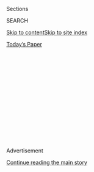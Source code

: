 <div id="app">

<div>

<div>

<div>

<div class="NYTAppHideMasthead css-1q2w90k e1suatyy0">

<div class="section css-ui9rw0 e1suatyy2">

<div class="css-eph4ug er09x8g0">

<div class="css-6n7j50">

</div>

<span class="css-1dv1kvn">Sections</span>

<div class="css-10488qs">

<span class="css-1dv1kvn">SEARCH</span>

</div>

[Skip to content](#site-content)[Skip to site
index](#site-index)

</div>

<div class="css-10698na e1huz5gh0">

</div>

</div>

<div id="masthead-bar-one" class="section hasLinks css-15hmgas e1csuq9d3">

<div class="css-uqyvli e1csuq9d0">

</div>

<div class="css-1uqjmks e1csuq9d1">

</div>

<div class="css-9e9ivx">

[](https://myaccount.nytimes3xbfgragh.onion/auth/login?response_type=cookie&client_id=vi)

</div>

<div class="css-1bvtpon e1csuq9d2">

[Today’s
Paper](https://www.nytimes3xbfgragh.onion/section/todayspaper)

</div>

</div>

</div>

</div>

<div data-aria-hidden="false">

<div id="site-content" data-role="main">

<div>

<div class="css-1aor85t" style="opacity:0.000000001;z-index:-1;visibility:hidden">

<div class="css-1hqnpie">

<div class="css-epjblv">

<span class="css-17xtcya">[Opinion](/section/opinion)</span><span class="css-x15j1o">|</span><span class="css-fwqvlz">Donald
Trump Is Our National
Catastrophe</span>

</div>

<div class="css-k008qs">

<div class="css-1iwv8en">

<span class="css-18z7m18"></span>

<div>

</div>

</div>

<span class="css-1n6z4y">https://nyti.ms/2XF1FAh</span>

<div class="css-1705lsu">

<div class="css-4xjgmj">

<div class="css-4skfbu" data-role="toolbar" data-aria-label="Social Media Share buttons, Save button, and Comments Panel with current comment count" data-testid="share-tools">

  - 
  - 
  - 
  - 
    
    <div class="css-6n7j50">
    
    </div>

  - 
  - 

</div>

</div>

</div>

</div>

</div>

</div>

<div id="NYT_TOP_BANNER_REGION" class="css-13pd83m">

</div>

<div id="top-wrapper" class="css-1sy8kpn">

<div id="top-slug" class="css-l9onyx">

Advertisement

</div>

[Continue reading the main
story](#after-top)

<div class="ad top-wrapper" style="text-align:center;height:100%;display:block;min-height:250px">

<div id="top" class="place-ad" data-position="top" data-size-key="top">

</div>

</div>

<div id="after-top">

</div>

</div>

<div>

<div class="css-v5btjw etb61u70">

<div class="css-v05ibm etb61u71">

[Opinion](/section/opinion)

</div>

</div>

<div id="sponsor-wrapper" class="css-1hyfx7x">

<div id="sponsor-slug" class="css-19vbshk">

Supported by

</div>

[Continue reading the main
story](#after-sponsor)

<div id="sponsor" class="ad sponsor-wrapper" style="text-align:center;height:100%;display:block">

</div>

<div id="after-sponsor">

</div>

</div>

<div class="css-186x18t">

</div>

<div class="css-1vkm6nb ehdk2mb0">

# Donald Trump Is Our National Catastrophe

</div>

With malice toward all; with charity for none.

<div class="css-18e8msd">

<div class="css-vp77d3 epjyd6m0">

<div class="css-1p10dcb ey68jwv0" data-aria-hidden="true">

[![Bret
Stephens](https://static01.graylady3jvrrxbe.onion/images/2017/08/27/insider/bretstephens/bretstephens-thumbLarge-v6.png
"Bret Stephens")](https://www.nytimes3xbfgragh.onion/by/bret-stephens)

</div>

<div class="css-1baulvz">

By [<span class="css-1baulvz last-byline" itemprop="name">Bret
Stephens</span>](https://www.nytimes3xbfgragh.onion/by/bret-stephens)

<div class="css-8atqhb">

Opinion Columnist

</div>

</div>

</div>

  - June 5,
    2020

  - 
    
    <div class="css-4xjgmj">
    
    <div class="css-d8bdto" data-role="toolbar" data-aria-label="Social Media Share buttons, Save button, and Comments Panel with current comment count" data-testid="share-tools">
    
      - 
      - 
      - 
      - 
        
        <div class="css-6n7j50">
        
        </div>
    
      - 
      - 
    
    </div>
    
    </div>

</div>

<div class="css-79elbk" data-testid="photoviewer-wrapper">

<div class="css-z3e15g" data-testid="photoviewer-wrapper-hidden">

</div>

<div class="css-1a48zt4 ehw59r15" data-testid="photoviewer-children">

![<span class="css-16f3y1r e13ogyst0" data-aria-hidden="true">President
Trump at a meeting with several governors in the cabinet room of the
White House on
Wednesday.</span><span class="css-cnj6d5 e1z0qqy90" itemprop="copyrightHolder"><span class="css-1ly73wi e1tej78p0">Credit...</span><span><span>Doug
Mills/The New York
Times</span></span></span>](https://static01.graylady3jvrrxbe.onion/images/2020/06/06/opinion/06stephens_print/merlin_172688259_4f84b201-2da4-42ed-ac60-754a266d75c4-articleLarge.jpg?quality=75&auto=webp&disable=upscale)

</div>

</div>

</div>

<div class="section meteredContent css-1r7ky0e" name="articleBody" itemprop="articleBody">

<div class="css-1fanzo5 StoryBodyCompanionColumn">

<div class="css-53u6y8">

This spring I taught a seminar (via Zoom, of course) at the University
of Chicago on the art of political persuasion. We read Lincoln,
Pericles, King, Orwell, Havel and Churchill, among other great
practitioners of the art. We ended with a study of Donald Trump’s
tweets, as part of a class on demagogy.

If the closing subject was depressing, at least the timing was
appropriate.

We are in the midst of an unprecedented national catastrophe. The
catastrophe is not the pandemic, or an economic depression, or killer
cops, or looted cities, or racial inequities. These are all too
precedented. What’s unprecedented is that never before have we been led
by a man who so completely inverts the spirit of Lincoln’s Second
Inaugural Address.

With malice toward all; with charity for none: eight words that
encapsulate everything this president is, does and stands for.

What does one learn when reading great political speeches and writings?
That well-chosen words are the way by which past deeds acquire meaning
and future deeds acquire purpose. “The world will little note, nor long
remember what we say here,” are the only false notes in the Gettysburg
Address. The Battle of Gettysburg is etched in national memory less for
its military significance than because Lincoln reinvented the goals of
the Civil War in that speech — and, in doing so, reimagined the
possibilities of America.

</div>

</div>

<div class="css-1fanzo5 StoryBodyCompanionColumn">

<div class="css-53u6y8">

Political writing doesn’t just provide meaning and purpose. It also
offers determination, hope and instruction.

In “[The Power of the
Powerless](https://hac.bard.edu/amor-mundi/the-power-of-the-powerless-vaclav-havel-2011-12-23),”
written at one of the grimmer moments of Communist tyranny, Václav Havel
laid out why the system was so much weaker, and the individual so much
stronger, than either side knew. In his “[Fight on the
beaches](https://winstonchurchill.org/resources/speeches/1940-the-finest-hour/we-shall-fight-on-the-beaches/)”
speech after Dunkirk, Winston Churchill told Britons of “a victory
inside this deliverance” — a reason, however remote, for resolve and
optimism. In “[Letter From Birmingham
Jail](https://www.africa.upenn.edu/Articles_Gen/Letter_Birmingham.html),”
Martin Luther King Jr., explained why patience was no answer to
injustice: “When you have seen hate-filled policemen curse, kick,
brutalize, and even kill your black brothers and sisters with impunity …
then you will understand why we find it difficult to wait.”

In a word, great political writing aims to elevate. What, by contrast,
does one learn by studying Trump’s utterances?

The purpose of Trump’s presidency is to debase, first by debasing the
currency of speech. It’s why he refuses to hire reasonably competent
speechwriters to craft reasonably competent speeches. It’s why his
communication team has been filled by people like Dan Scavino and
Stephanie Grisham and Sarah Sanders.

And it’s why Twitter is his preferred medium of communication. It is
speech designed for provocations and put-downs; for making supporters
feel smug; for making opponents seethe; for reducing national discourse
to the level of grunts and counter-grunts.

</div>

</div>

<div class="css-1fanzo5 StoryBodyCompanionColumn">

<div class="css-53u6y8">

That’s a level that suits Trump because it’s the level at which he
excels. Anyone who studies Trump’s tweets carefully must come away
impressed by the way he has mastered the demagogic arts. He doesn’t lead
his base, as most politicians do. He *personifies* it. He speaks to his
followers as if he were them. He cultivates their resentments, demonizes
their opponents, validates their hatreds. He glorifies himself so they
may bask in the reflection.

Whatever this has achieved for him, or them, it’s a calamity for us. At
a moment when disease has left more than 100,000 American families
bereft, we have a president incapable of expressing the nation’s
heartbreak. At a moment of the most bitter racial grief since the 1960s,
we have a president who has bankrupted the moral capital of the office
he holds.

And at a moment when many Americans, particularly conservatives, are
aghast at the outbursts of looting and rioting that have come in the
wake of peaceful protests, we have a president who wants to replace rule
of law with rule by the gun. If Trump now faces a revolt by the
Pentagon’s
[civilian](https://www.nytimes3xbfgragh.onion/2020/06/03/us/politics/esper-milley-trump-protest.html)
and [military
leadership](https://int.graylady3jvrrxbe.onion/data/documenthelper/6990-milley-memo/fc4fb1c4459fbdbc87a7/optimized/full.pdf#page=1)
(both current and
[former](https://www.cnn.com/2020/06/05/politics/john-kelly-agrees-with-jim-mattis-on-trump/index.html))
against his desire to deploy active-duty troops in American cities, it’s
because his words continue to drain whatever is left of his credibility
as commander in chief.

I write this as someone who doesn’t lay every national problem at
Trump’s feet and tries to give him credit when I think it’s due.

Trump is no more responsible for the policing in Minneapolis than Barack
Obama was responsible for policing in Ferguson. I doubt the pandemic
would have been handled much better by a Hillary Clinton administration,
especially considering the catastrophic errors of judgment by people
like Bill de Blasio and Andrew Cuomo. And our economic woes are largely
the result of a lockdown strategy most avidly embraced by the
president’s critics.

But the point here isn’t that Trump is responsible for the nation’s
wounds. It’s that he is the reason some of those wounds have festered
and why none of them can heal, at least for as long as he remains in
office. Until we have a president who can say, as Lincoln did in his
first inaugural, “We are not enemies, but friends” — and be believed in
the bargain — our national agony will only grow worse.

*The Times is committed to publishing* [*a diversity of
letters*](https://www.nytimes3xbfgragh.onion/2019/01/31/opinion/letters/letters-to-editor-new-york-times-women.html)
*to the editor. We’d like to hear what you think about this or any of
our articles. Here are some*
[*tips*](https://help.nytimes3xbfgragh.onion/hc/en-us/articles/115014925288-How-to-submit-a-letter-to-the-editor)*.
And here’s our email:*
[*letters@NYTimes.com*](mailto:letters@NYTimes.com)*.*

*Follow The New York Times Opinion section on*
[*Facebook*](https://www.facebookcorewwwi.onion/nytopinion)*,* [*Twitter
(@NYTopinion)*](http://twitter.com/NYTOpinion) *and*
[*Instagram*](https://www.instagram.com/nytopinion/)*.*

</div>

</div>

</div>

<div>

</div>

<div>

</div>

<div>

</div>

<div>

<div id="bottom-wrapper" class="css-1ede5it">

<div id="bottom-slug" class="css-l9onyx">

Advertisement

</div>

[Continue reading the main
story](#after-bottom)

<div id="bottom" class="ad bottom-wrapper" style="text-align:center;height:100%;display:block;min-height:90px">

</div>

<div id="after-bottom">

</div>

</div>

</div>

</div>

</div>

## Site Index

<div>

</div>

## Site Information Navigation

  - [© <span>2020</span> <span>The New York Times
    Company</span>](https://help.nytimes3xbfgragh.onion/hc/en-us/articles/115014792127-Copyright-notice)

<!-- end list -->

  - [NYTCo](https://www.nytco.com/)
  - [Contact
    Us](https://help.nytimes3xbfgragh.onion/hc/en-us/articles/115015385887-Contact-Us)
  - [Work with us](https://www.nytco.com/careers/)
  - [Advertise](https://nytmediakit.com/)
  - [T Brand Studio](http://www.tbrandstudio.com/)
  - [Your Ad
    Choices](https://www.nytimes3xbfgragh.onion/privacy/cookie-policy#how-do-i-manage-trackers)
  - [Privacy](https://www.nytimes3xbfgragh.onion/privacy)
  - [Terms of
    Service](https://help.nytimes3xbfgragh.onion/hc/en-us/articles/115014893428-Terms-of-service)
  - [Terms of
    Sale](https://help.nytimes3xbfgragh.onion/hc/en-us/articles/115014893968-Terms-of-sale)
  - [Site
    Map](https://spiderbites.nytimes3xbfgragh.onion)
  - [Help](https://help.nytimes3xbfgragh.onion/hc/en-us)
  - [Subscriptions](https://www.nytimes3xbfgragh.onion/subscription?campaignId=37WXW)

</div>

</div>

</div>

</div>
